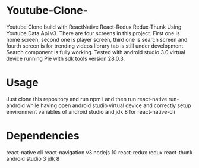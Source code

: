 # Youtube-Clone-
Youtube Clone build with ReactNative React-Redux Redux-Thunk Using Youtube Data Api v3. There are four screens in this project. First one is home screen, second one is player screen, third one is search screen and fourth screen is for trending videos library tab is still under development. Search component is fully working. Tested with android studio 3.0 virtual device running Pie with sdk tools version 28.0.3.  

# Usage 
Just clone this repository and run npm i and then run react-native run-android while having open android studio virtual device and correctly setup environment variables of android studio and jdk 8 for react-native-cli 

# Dependencies

react-native cli 
react-navigation v3
nodejs 10
react-redux
redux
react-thunk
android studio 3
jdk 8


